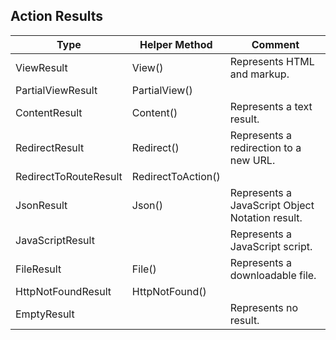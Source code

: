 ## Action Results
| Type | Helper Method | Comment |
| --- | --- | --- |
| ViewResult | View() | Represents HTML and markup. |
| PartialViewResult | PartialView() |
| ContentResult | Content() | Represents a text result. |
| RedirectResult | Redirect() | Represents a redirection to a new URL. |
| RedirectToRouteResult | RedirectToAction() |
| JsonResult | Json() | Represents a JavaScript Object Notation result. |
| JavaScriptResult |  | Represents a JavaScript script. |
| FileResult | File() | Represents a downloadable file. |
| HttpNotFoundResult | HttpNotFound()|
| EmptyResult |  | Represents no result. |